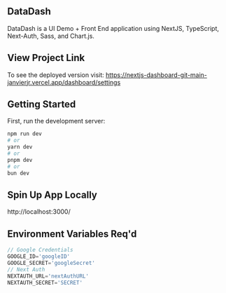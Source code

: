 ## DataDash
DataDash is a UI Demo + Front End application using NextJS, TypeScript, Next-Auth, Sass, and Chart.js.

## View Project Link
To see the deployed version visit: https://nextjs-dashboard-git-main-janvierjr.vercel.app/dashboard/settings

## Getting Started
First, run the development server:

```bash
npm run dev
# or
yarn dev
# or
pnpm dev
# or
bun dev
```
## Spin Up App Locally
http://localhost:3000/

## Environment Variables Req'd

```js
// Google Credentials
GOOGLE_ID='googleID'
GOOGLE_SECRET='googleSecret'
// Next Auth
NEXTAUTH_URL='nextAuthURL'
NEXTAUTH_SECRET='SECRET'



